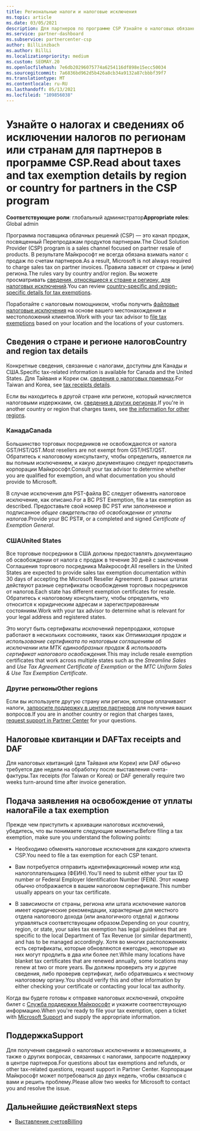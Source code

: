 ```yaml
---
title: Региональные налоги и налоговые исключения
ms.topic: article
ms.date: 03/05/2021
description: Для партнеров по программе CSP Узнайте о налоговых обязанностях на регион, о том, как отправлять налоговые исключения для продаж CSP и как получить поддержку по налоговым вопросам.
ms.service: partner-dashboard
ms.subservice: partnercenter-csp
author: BillLinzbach
ms.author: BillLi
ms.localizationpriority: medium
ms.custom: SEOMAY.20
ms.openlocfilehash: 7e6db20296075774a6254116df898e15ecc50034
ms.sourcegitcommit: 7a6836bd962d5b426a8cb34a9132a87cbbbf39f7
ms.translationtype: MT
ms.contentlocale: ru-RU
ms.lasthandoff: 05/13/2021
ms.locfileid: "109856038"
---
```

# <a name="read-about-taxes-and-tax-exemption-details-by-region-or-country-for-partners-in-the-csp-program"></a><span data-ttu-id="7a27f-103">Узнайте о налогах и сведениях об исключении налогов по регионам или странам для партнеров в программе CSP.</span><span class="sxs-lookup"><span data-stu-id="7a27f-103">Read about taxes and tax exemption details by region or country for partners in the CSP program</span></span>

<span data-ttu-id="7a27f-104">**Соответствующие роли**: глобальный администратор</span><span class="sxs-lookup"><span data-stu-id="7a27f-104">**Appropriate roles**: Global admin</span></span>

<span data-ttu-id="7a27f-105">Программа поставщика облачных решений (CSP) — это канал продаж, посвященный Перепродажам продуктов партнерам.</span><span class="sxs-lookup"><span data-stu-id="7a27f-105">The Cloud Solution Provider (CSP) program is a sales channel focused on partner resale of products.</span></span> <span data-ttu-id="7a27f-106">В результате Майкрософт не всегда обязана взимать налог с продаж по счетам партнеров.</span><span class="sxs-lookup"><span data-stu-id="7a27f-106">As a result, Microsoft is not always required to charge sales tax on partner invoices.</span></span> <span data-ttu-id="7a27f-107">Правила зависят от страны и (или) региона.</span><span class="sxs-lookup"><span data-stu-id="7a27f-107">The rules vary by country and/or region.</span></span> <span data-ttu-id="7a27f-108">Вы можете просматривать [сведения, относящиеся к стране и региону, для налоговых исключений](#country-and-region-tax-details).</span><span class="sxs-lookup"><span data-stu-id="7a27f-108">You can review [country-specific and region-specific details for tax exemptions](#country-and-region-tax-details).</span></span>

<span data-ttu-id="7a27f-109">Поработайте с налоговым помощником, чтобы получить [файловые налоговые исключения](#file-a-tax-exemption) на основе вашего местонахождения и местоположений клиентов.</span><span class="sxs-lookup"><span data-stu-id="7a27f-109">Work with your tax advisor to [file tax exemptions](#file-a-tax-exemption) based on your location and the locations of your customers.</span></span>

## <a name="country-and-region-tax-details"></a><span data-ttu-id="7a27f-110">Сведения о стране и регионе налогов</span><span class="sxs-lookup"><span data-stu-id="7a27f-110">Country and region tax details</span></span>

<span data-ttu-id="7a27f-111">Конкретные сведения, связанные с налогами, доступны для Канады и США.</span><span class="sxs-lookup"><span data-stu-id="7a27f-111">Specific tax-related information is available for Canada and the United States.</span></span> <span data-ttu-id="7a27f-112">Для Тайваня и Кореи см. [сведения о налоговых приемках](#tax-receipts-and-daf).</span><span class="sxs-lookup"><span data-stu-id="7a27f-112">For Taiwan and Korea, see [tax receipts details](#tax-receipts-and-daf).</span></span>

<span data-ttu-id="7a27f-113">Если вы находитесь в другой стране или регионе, который начисляется налоговыми издержками, см. [сведения в других регионах](#other-regions).</span><span class="sxs-lookup"><span data-stu-id="7a27f-113">If you're in another country or region that charges taxes, see [the information for other regions](#other-regions).</span></span>


### <a name="canada"></a><span data-ttu-id="7a27f-114">Канада</span><span class="sxs-lookup"><span data-stu-id="7a27f-114">Canada</span></span>

<span data-ttu-id="7a27f-115">Большинство торговых посредников не освобождаются от налога GST/HST/QST.</span><span class="sxs-lookup"><span data-stu-id="7a27f-115">Most resellers are not exempt from GST/HST/QST.</span></span> <span data-ttu-id="7a27f-116">Обратитесь к налоговому консультанту, чтобы определить, является ли вы полным исключением, и какую документацию следует предоставить корпорации Майкрософт.</span><span class="sxs-lookup"><span data-stu-id="7a27f-116">Consult your tax advisor to determine whether you are qualified for exemption, and what documentation you should provide to Microsoft.</span></span>

<span data-ttu-id="7a27f-117">В случае исключения для PST-файла BC следует обменять налоговое исключение, как описано.</span><span class="sxs-lookup"><span data-stu-id="7a27f-117">For a BC PST Exemption, file a tax exemption as described.</span></span> <span data-ttu-id="7a27f-118">Предоставьте свой номер BC PST или заполненное и подписанное *общее свидетельство об освобождении от уплаты налогов*.</span><span class="sxs-lookup"><span data-stu-id="7a27f-118">Provide your BC PST#, or a completed and signed *Certificate of Exemption General*.</span></span>

### <a name="united-states"></a><span data-ttu-id="7a27f-119">США</span><span class="sxs-lookup"><span data-stu-id="7a27f-119">United States</span></span>

<span data-ttu-id="7a27f-120">Все торговые посредники в США должны предоставлять документацию об освобождении от налога с продаж в течение 30 дней с заключения Соглашения торгового посредника Майкрософт.</span><span class="sxs-lookup"><span data-stu-id="7a27f-120">All resellers in the United States are expected to provide sales tax exemption documentation within 30 days of accepting the Microsoft Reseller Agreement.</span></span> <span data-ttu-id="7a27f-121">В разных штатах действуют разные сертификаты освобождения торговых посредников от налогов.</span><span class="sxs-lookup"><span data-stu-id="7a27f-121">Each state has different exemption certificates for resale.</span></span> <span data-ttu-id="7a27f-122">Обратитесь к налоговому консультанту, чтобы определить, что относится к юридическим адресам и зарегистрированным состояниям.</span><span class="sxs-lookup"><span data-stu-id="7a27f-122">Work with your tax advisor to determine what is relevant for your legal address and registered states.</span></span>

<span data-ttu-id="7a27f-123">Это могут быть сертификаты исключений перепродажи, которые работают в нескольких состояниях, таких как *Оптимизация продаж* и *использование сертификата по налоговым соглашениям об исключении* или *МТК единообразных продаж & использовать сертификат налогового освобождения*.</span><span class="sxs-lookup"><span data-stu-id="7a27f-123">This may include resale exemption certificates that work across multiple states such as the *Streamline Sales* and *Use Tax Agreement Certificate of Exemption* or the *MTC Uniform Sales & Use Tax Exemption Certificate*.</span></span>

### <a name="other-regions"></a><span data-ttu-id="7a27f-124">Другие регионы</span><span class="sxs-lookup"><span data-stu-id="7a27f-124">Other regions</span></span>

<span data-ttu-id="7a27f-125">Если вы используете другую страну или регион, которые оплачивают налоги, [запросите поддержку в центре партнеров](#support) для получения ваших вопросов.</span><span class="sxs-lookup"><span data-stu-id="7a27f-125">If you are in another country or region that charges taxes, [request support in Partner Center](#support) for your questions.</span></span>

## <a name="tax-receipts-and-daf"></a><span data-ttu-id="7a27f-126">Налоговые квитанции и DAF</span><span class="sxs-lookup"><span data-stu-id="7a27f-126">Tax receipts and DAF</span></span>

<span data-ttu-id="7a27f-127">Для налоговых квитанций (для Тайваня или Кореи) или DAF обычно требуется две недели на обработку после выставления счета-фактуры.</span><span class="sxs-lookup"><span data-stu-id="7a27f-127">Tax receipts (for Taiwan or Korea) or DAF generally require two weeks turn-around time after invoice generation.</span></span>

## <a name="file-a-tax-exemption"></a><span data-ttu-id="7a27f-128">Подача заявления на освобождение от уплаты налога</span><span class="sxs-lookup"><span data-stu-id="7a27f-128">File a tax exemption</span></span>

<span data-ttu-id="7a27f-129">Прежде чем приступить к архивации налоговых исключений, убедитесь, что вы понимаете следующие моменты:</span><span class="sxs-lookup"><span data-stu-id="7a27f-129">Before filing a tax exemption, make sure you understand the following points:</span></span>

- <span data-ttu-id="7a27f-130">Необходимо обменять налоговые исключения для каждого клиента CSP.</span><span class="sxs-lookup"><span data-stu-id="7a27f-130">You need to file a tax exemption for each CSP tenant.</span></span>

- <span data-ttu-id="7a27f-131">Вам потребуется отправить идентификационный номер или код налогоплательщика (ФЕИН).</span><span class="sxs-lookup"><span data-stu-id="7a27f-131">You'll need to submit either your tax ID number or Federal Employer Identification Number (FEIN).</span></span> <span data-ttu-id="7a27f-132">Этот номер обычно отображается в вашем налоговом сертификате.</span><span class="sxs-lookup"><span data-stu-id="7a27f-132">This number usually appears on your tax certificate.</span></span>

- <span data-ttu-id="7a27f-133">В зависимости от страны, региона или штата исключение налогов имеет юридические рекомендации, характерные для местного отдела налогового дохода (или аналогичного отдела) и должны управляться соответствующим образом.</span><span class="sxs-lookup"><span data-stu-id="7a27f-133">Depending on your country, region, or state, your sales tax exemption has legal guidelines that are specific to the local Department of Tax Revenue (or similar department), and has to be managed accordingly.</span></span> <span data-ttu-id="7a27f-134">Хотя во многих расположениях есть сертификаты, которые обновляются ежегодно, некоторые из них могут продлить в два или более лет.</span><span class="sxs-lookup"><span data-stu-id="7a27f-134">While many locations have blanket tax certificates that are renewed annually, some locations may renew at two or more years.</span></span> <span data-ttu-id="7a27f-135">Вы должны проверить эту и другие сведения, либо проверив сертификат, либо обратившись к местному налоговому органу.</span><span class="sxs-lookup"><span data-stu-id="7a27f-135">You should verify this and other information by either checking your certificate or contacting your local tax authority.</span></span>

<span data-ttu-id="7a27f-136">Когда вы будете готовы к отправке налоговых исключений, откройте билет с [Служба поддержки Майкрософт](https://partner.microsoft.com/dashboard/support/csp/servicerequests/create?stage=2&topicid=92930319-ced6-c18b-d7a6-d62b22d60aa5) и укажите соответствующую информацию.</span><span class="sxs-lookup"><span data-stu-id="7a27f-136">When you're ready to file your tax exemption, open a ticket with [Microsoft Support](https://partner.microsoft.com/dashboard/support/csp/servicerequests/create?stage=2&topicid=92930319-ced6-c18b-d7a6-d62b22d60aa5) and supply the appropriate information.</span></span>

## <a name="support"></a><span data-ttu-id="7a27f-137">Поддержка</span><span class="sxs-lookup"><span data-stu-id="7a27f-137">Support</span></span>

<span data-ttu-id="7a27f-138">Для получения сведений о налоговых исключениях и возмещениях, а также о других вопросах, связанных с налогами, запросите поддержку в центре партнеров.</span><span class="sxs-lookup"><span data-stu-id="7a27f-138">For questions about tax exemptions and refunds, or other tax-related questions, request support in Partner Center.</span></span> <span data-ttu-id="7a27f-139">Корпорации Майкрософт может потребоваться до двух недель, чтобы связаться с вами и решить проблему.</span><span class="sxs-lookup"><span data-stu-id="7a27f-139">Please allow two weeks for Microsoft to contact you and resolve the issue.</span></span>

## <a name="next-steps"></a><span data-ttu-id="7a27f-140">Дальнейшие действия</span><span class="sxs-lookup"><span data-stu-id="7a27f-140">Next steps</span></span>

- [<span data-ttu-id="7a27f-141">Выставление счетов</span><span class="sxs-lookup"><span data-stu-id="7a27f-141">Billing</span></span>](billing.md)
